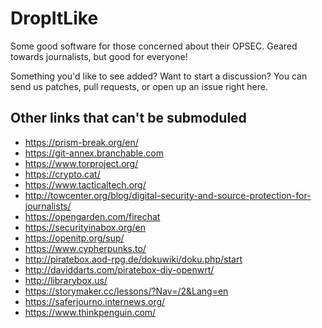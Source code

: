 DropItLike
==========

Some good software for those concerned about their OPSEC.  Geared towards journalists, but good for everyone!

Something you'd like to see added?  Want to start a discussion?  You can send us patches, pull requests, or open up an issue right here.

## Other links that can't be submoduled

* https://prism-break.org/en/
* https://git-annex.branchable.com
* https://www.torproject.org/
* https://crypto.cat/
* https://www.tacticaltech.org/
* http://towcenter.org/blog/digital-security-and-source-protection-for-journalists/
* https://opengarden.com/firechat
* https://securityinabox.org/en
* https://openitp.org/sup/
* https://www.cypherpunks.to/
* http://piratebox.aod-rpg.de/dokuwiki/doku.php/start
* http://daviddarts.com/piratebox-diy-openwrt/
* http://librarybox.us/
* https://storymaker.cc/lessons/?Nav=/2&Lang=en
* https://saferjourno.internews.org/
* https://www.thinkpenguin.com/

